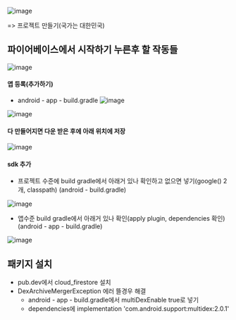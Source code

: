 ![image](https://user-images.githubusercontent.com/63588046/209823806-80754092-a65e-464d-8cad-f60b5b3af050.png)

=> 프로젝트 만들기(국가는 대한민국)


## 파이어베이스에서 시작하기 누른후 할 작동들

![image](https://user-images.githubusercontent.com/63588046/209824134-d67d7b6f-f0c7-437d-b549-a44294664cf4.png)

#### 앱 등록(추가하기) 

* android - app - build.gradle
![image](https://user-images.githubusercontent.com/63588046/189533422-ed4115ae-0209-4b90-bca9-b80538274bbe.png)

![image](https://user-images.githubusercontent.com/63588046/209824176-bd57c46d-13e3-430c-9b8c-e06d4db2dde2.png)


#### 다 만들어지면 다운 받은 후에 아래 위치에 저장

![image](https://user-images.githubusercontent.com/63588046/189533547-a23690c2-cbff-44aa-9d80-a465f5b5eab7.png)

#### sdk 추가
* 프로젝트 수준에 build gradle에서 아래거 있나 확인하고 없으면 넣기(google() 2개, classpath) (android - build.gradle)

![image](https://user-images.githubusercontent.com/63588046/189533599-9cf84fbe-c75f-489a-ac65-62ca1ca5edb3.png)

* 앱수준 build gradle에서 아래거 있나 확인(apply plugin, dependencies 확인) (android - app - build.gradle)

![image](https://user-images.githubusercontent.com/63588046/189533632-e035db3c-914a-4063-a199-6008aa94b980.png)

## 패키지 설치
* pub.dev에서 cloud_firestore 설치
* DexArchiveMergerException 에러 뜰경우 해결
  * android - app - build.gradle에서 multiDexEnable true로 넣기
  * dependencies에 implementation 'com.android.support:multidex:2.0.1'
